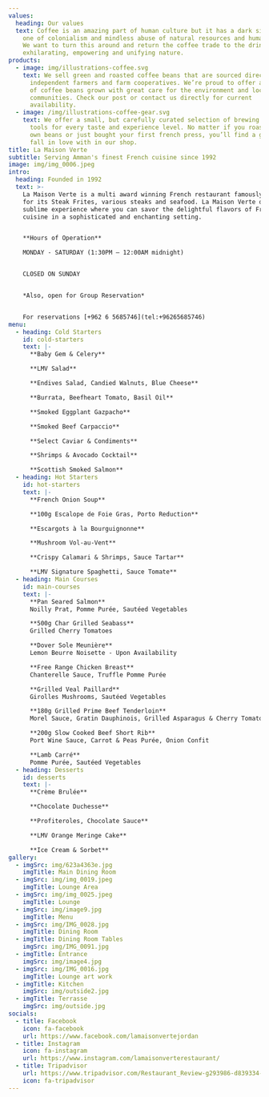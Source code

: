 ```yaml
---
values:
  heading: Our values
  text: Coffee is an amazing part of human culture but it has a dark side too –
    one of colonialism and mindless abuse of natural resources and human lives.
    We want to turn this around and return the coffee trade to the drink’s
    exhilarating, empowering and unifying nature.
products:
  - image: img/illustrations-coffee.svg
    text: We sell green and roasted coffee beans that are sourced directly from
      independent farmers and farm cooperatives. We’re proud to offer a variety
      of coffee beans grown with great care for the environment and local
      communities. Check our post or contact us directly for current
      availability.
  - image: /img/illustrations-coffee-gear.svg
    text: We offer a small, but carefully curated selection of brewing gear and
      tools for every taste and experience level. No matter if you roast your
      own beans or just bought your first french press, you’ll find a gadget to
      fall in love with in our shop.
title: La Maison Verte
subtitle: Serving Amman's finest French cuisine since 1992
image: img/img_0006.jpeg
intro:
  heading: Founded in 1992
  text: >-
    La Maison Verte is a multi award winning French restaurant famously known
    for its Steak Frites, various steaks and seafood. La Maison Verte offers a
    sublime experience where you can savor the delightful flavors of French
    cuisine in a sophisticated and enchanting setting.


    **Hours of Operation**

    MONDAY - SATURDAY (1:30PM – 12:00AM midnight)


    C﻿LOSED ON SUNDAY


    *Also, open for Group Reservation*


    For reservations [+962 6 5685746](tel:+96265685746)
menu:
  - heading: Cold Starters
    id: cold-starters
    text: |-
      **Baby Gem & Celery**

      **LMV Salad** 

      **E﻿ndives Salad, Candied Walnuts, Blue Cheese**

      **B﻿urrata, Beefheart Tomato, Basil Oil**

      **Smoked Eggplant Gazpacho** 

      **Smoked B﻿eef Carpaccio** 

      **Select Caviar & Condiments**

      **Shrimps & Avocado Cocktail**

      **Scottish Smoked Salmon**
  - heading: Hot Starters
    id: hot-starters
    text: |-
      **French Onion Soup**

      **100g Escalope de Foie Gras, Porto Reduction**

      **Escargots à la Bourguignonne**

      **M﻿ushroom Vol-au-Vent**

      **Crispy Calamari & Shrimps, Sauce Tartar**

      **LMV Signature Spaghetti, Sauce Tomate**
  - heading: Main Courses
    id: main-courses
    text: |-
      **Pan Seared Salmon**
      Noilly Prat, Pomme Purée, Sautéed Vegetables

      **500g Char Grilled Seabass**
      Grilled Cherry Tomatoes

      **Dover Sole Meunière**
      Lemon Beurre Noisette - Upon Availability

      **Free Range Chicken Breast**
      Chanterelle Sauce, Truffle Pomme Purée

      **Grilled Veal Paillard**
      Girolles Mushrooms, Sautéed Vegetables

      **180g Grilled Prime Beef Tenderloin**
      Morel Sauce, Gratin Dauphinois, Grilled Asparagus & Cherry Tomatoes

      **200g Slow Cooked Beef Short Rib**
      Port Wine Sauce, Carrot & Peas Purée, Onion Confit 

      **Lamb Carré**
      Pomme Purée, Sautéed Vegetables
  - heading: Desserts
    id: desserts
    text: |-
      **Crème Brulée**

      **Chocolate Duchesse** 

      **Profiteroles, Chocolate Sauce**

      **LMV Orange Meringe Cake**

      **I﻿ce Cream & Sorbet**
gallery:
  - imgSrc: img/623a4363e.jpg
    imgTitle: Main Dining Room
  - imgSrc: img/img_0019.jpeg
    imgTitle: Lounge Area
  - imgSrc: img/img_0025.jpeg
    imgTitle: Lounge
  - imgSrc: img/image9.jpg
    imgTitle: Menu
  - imgSrc: img/IMG_0028.jpg
    imgTitle: Dining Room
  - imgTitle: Dining Room Tables
    imgSrc: img/IMG_0091.jpg
  - imgTitle: Entrance
    imgSrc: img/image4.jpg
  - imgSrc: img/IMG_0016.jpg
    imgTitle: Lounge art work
  - imgTitle: Kitchen
    imgSrc: img/outside2.jpg
  - imgTitle: Terrasse
    imgSrc: img/outside.jpg
socials:
  - title: Facebook
    icon: fa-facebook
    url: https://www.facebook.com/lamaisonvertejordan
  - title: Instagram
    icon: fa-instagram
    url: https://www.instagram.com/lamaisonverterestaurant/
  - title: Tripadvisor
    url: https://www.tripadvisor.com/Restaurant_Review-g293986-d839334-Reviews-La_Maison_Verte-Amman_Amman_Governorate.html
    icon: fa-tripadvisor
---
```

